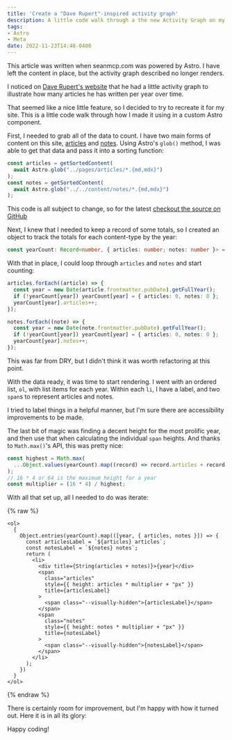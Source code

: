 ```yaml
---
title: 'Create a "Dave Rupert"-inspired activity graph'
description: A little code walk through a the new Activity Graph on my homepage.
tags:
- Astro
- Meta
date: 2022-11-23T14:48-0400
---
```


<call-out type="warn">

This article was written when seanmcp.com was powered by Astro. I have left the content in place, but the activity graph described no longer renders.

</call-out>

I noticed on [Dave Rupert's website](https://daverupert.com/archive/) that he
had a little activity graph to illustrate how many articles he has written per
year over time.

That seemed like a nice little feature, so I decided to try to recreate it for
my site. This is a little code walk through how I made it using in a custom
Astro component.

First, I needed to grab all of the data to count. I have two main forms of
content on this site, [articles](/articles) and [notes](/notes). Using Astro's
`glob()` method, I was able to get that data and pass it into a sorting
function:

```ts
const articles = getSortedContent(
  await Astro.glob("../pages/articles/*.{md,mdx}")
);
const notes = getSortedContent(
  await Astro.glob("../../content/notes/*.{md,mdx}")
);
```

<call-out type="info">

This code is all subject to change, so for the latest [checkout the source on GitHub](https://github.com/SeanMcP/seanmcp.com/blob/master/src/components/ActivityGraph.astro)

</call-out>

Next, I knew that I needed to keep a record of some totals, so I created an
object to track the totals for each content-type by the year:

```ts
const yearCount: Record<number, { articles: number; notes: number }> = {};
```

With that in place, I could loop through `articles` and `notes` and start
counting:

```ts
articles.forEach((article) => {
  const year = new Date(article.frontmatter.pubDate).getFullYear();
  if (!yearCount[year]) yearCount[year] = { articles: 0, notes: 0 };
  yearCount[year].articles++;
});

notes.forEach((note) => {
  const year = new Date(note.frontmatter.pubDate).getFullYear();
  if (!yearCount[year]) yearCount[year] = { articles: 0, notes: 0 };
  yearCount[year].notes++;
});
```

This was far from DRY, but I didn't think it was worth refactoring at this
point.

With the data ready, it was time to start rendering. I went with an ordered
list, `ol`, with list items for each year. Within each `li`, I have a label, and
two `span`s to represent articles and notes.

I tried to label things in a helpful manner, but I'm sure there are
accessibility improvements to be made.

The last bit of magic was finding a decent height for the most prolific year,
and then use that when calculating the individual `span` heights. And thanks to
`Math.max()`'s API, this was pretty nice:

```ts
const highest = Math.max(
  ...Object.values(yearCount).map((record) => record.articles + record.notes)
);
// 16 * 4 or 64 is the maximum height for a year
const multiplier = (16 * 4) / highest;
```

With all that set up, all I needed to do was iterate:

{% raw %}
```astro
<ol>
  {
    Object.entries(yearCount).map(([year, { articles, notes }]) => {
      const articlesLabel = `${articles} articles`;
      const notesLabel = `${notes} notes`;
      return (
        <li>
          <div title={String(articles + notes)}>{year}</div>
          <span
            class="articles"
            style={{ height: articles * multiplier + "px" }}
            title={articlesLabel}
          >
            <span class="--visually-hidden">{articlesLabel}</span>
          </span>
          <span
            class="notes"
            style={{ height: notes * multiplier + "px" }}
            title={notesLabel}
          >
            <span class="--visually-hidden">{notesLabel}</span>
          </span>
        </li>
      );
    })
  }
</ol>
```
{% endraw %}

There is certainly room for improvement, but I'm happy with how it turned out.
Here it is in all its glory:

<ActivityGraph />

Happy coding!
